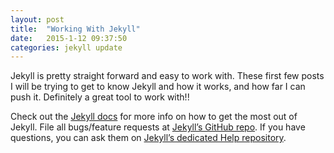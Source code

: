 ```yaml
---
layout: post
title:  "Working With Jekyll"
date:   2015-1-12 09:37:50
categories: jekyll update
---
```

Jekyll is pretty straight forward and easy to work with. These first few posts I will be trying to get to know Jekyll and how it works, and how far I can push it. Definitely a great tool to work with!!

Check out the [Jekyll docs][jekyll] for more info on how to get the most out of Jekyll. File all bugs/feature requests at [Jekyll’s GitHub repo][jekyll-gh]. If you have questions, you can ask them on [Jekyll’s dedicated Help repository][jekyll-help].

[jekyll]:      http://jekyllrb.com
[jekyll-gh]:   https://github.com/jekyll/jekyll
[jekyll-help]: https://github.com/jekyll/jekyll-help
